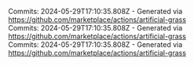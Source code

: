 Commits: 2024-05-29T17:10:35.808Z - Generated via https://github.com/marketplace/actions/artificial-grass
<br>
Commits: 2024-05-29T17:10:35.808Z - Generated via https://github.com/marketplace/actions/artificial-grass
<br>
Commits: 2024-05-29T17:10:35.808Z - Generated via https://github.com/marketplace/actions/artificial-grass
<br>
